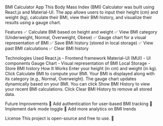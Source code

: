BMI Calculator App
This Body Mass Index (BMI) Calculator was built using React.js and Material-UI. The app allows users to input their height (cm) and weight (kg), calculate their BMI, view their BMI history, and visualize their results using a gauge chart.

Features
✅ Calculate BMI based on height and weight
✅ View BMI category (Underweight, Normal, Overweight, Obese)
✅ Gauge chart for a visual representation of BMI
✅ Save BMI history (stored in local storage)
✅ View past BMI calculations
✅ Clear BMI history

Technologies Used
React.js - Frontend framework
Material-UI (MUI) - UI components
Gauge Chart - Visual representation of BMI
Local Storage - Store BMI history
How It Works
Enter your height (in cm) and weight (in kg).
Click Calculate BMI to compute your BMI.
Your BMI is displayed along with its category (e.g., Normal, Overweight).
The gauge chart updates dynamically based on your BMI.
You can click Show BMI History to view your recent BMI calculations.
Click Clear BMI History to remove all stored data.

Future Improvements
🔹 Add authentication for user-based BMI tracking
🔹 Implement dark mode toggle
🔹 Add more analytics on BMI trends

License
This project is open-source and free to use. 🚀
